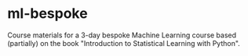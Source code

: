 # ml-bespoke
Course materials for a 3-day bespoke Machine Learning course based (partially) on the book "Introduction to Statistical Learning with Python".
